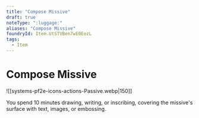 ```yaml
---
title: "Compose Missive"
draft: true
noteType: ":luggage:"
aliases: "Compose Missive"
foundryId: Item.UtSTVBen7wE0EozL
tags:
  - Item
---
```


# Compose Missive
![[systems-pf2e-icons-actions-Passive.webp|150]]

You spend 10 minutes drawing, writing, or inscribing, covering the missive's surface with text, images, or embossing.
